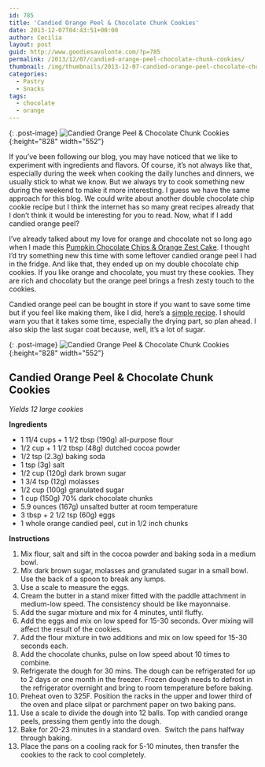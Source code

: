 ```yaml
---
id: 785
title: 'Candied Orange Peel & Chocolate Chunk Cookies'
date: 2013-12-07T04:43:51+00:00
author: Cecilia
layout: post
guid: http://www.goodiesavolonte.com/?p=785
permalink: /2013/12/07/candied-orange-peel-chocolate-chunk-cookies/
thumbnail: /img/thumbnails/2013-12-07-candied-orange-peel-chocolate-chunk-cookies.jpg
categories:
  - Pastry
  - Snacks
tags:
  - chocolate
  - orange
---
```


{: .post-image}
![Candied Orange Peel & Chocolate Chunk Cookies](http://www.goodiesavolonte.com/wp-content/uploads/2013/12/candied-orange-peel-chocolate-chunk-cookies-01.jpg){:height="828" width="552"}

If you&#8217;ve been following our blog, you may have noticed that we like to experiment with ingredients and flavors. Of course, it&#8217;s not always like that, especially during the week when cooking the daily lunches and dinners, we usually stick to what we know. But we always try to cook something new during the weekend to make it more interesting. I guess we have the same approach for this blog. We could write about another double chocolate chip cookie recipe but I think the internet has so many great recipes already that I don&#8217;t think it would be interesting for you to read. Now, what if I add candied orange peel?

<!--more-->

I&#8217;ve already talked about my love for orange and chocolate not so long ago when I made this [Pumpkin Chocolate Chips & Orange Zest Cake](http://www.goodiesavolonte.com/2013/10/14/pumpkin-chocolate-chips-orange-zest-cake/). I thought I&#8217;d try something new this time with some leftover candied orange peel I had in the fridge. And like that, they ended up on my double chocolate chip cookies. If you like orange and chocolate, you must try these cookies. They are rich and chocolaty but the orange peel brings a fresh zesty touch to the cookies.

Candied orange peel can be bought in store if you want to save some time but if you feel like making them, like I did, here&#8217;s a [simple recipe](http://www.bonappetit.com/recipe/simple-candied-orange-peel). I should warn you that it takes some time, especially the drying part, so plan ahead. I also skip the last sugar coat because, well, it&#8217;s a lot of sugar.

{: .post-image}
![Candied Orange Peel & Chocolate Chunk Cookies](http://www.goodiesavolonte.com/wp-content/uploads/2013/12/candied-orange-peel-chocolate-chunk-cookies-02.jpg){:height="828" width="552"}

<div class="recipe-box">
  <h2 class="recipe-title">
    Candied Orange Peel & Chocolate Chunk Cookies
  </h2>
  
  <p>
    <em>Yields 12 large cookies</em>
  </p>
  
  <p>
    <strong>Ingredients</strong>
  </p>
  
  <ul>
    <li>
      1 11/4 cups + 1 1/2 tbsp (190g) all-purpose flour
    </li>
    <li>
      1/2 cup + 1 1/2 tbsp (48g) dutched cocoa powder
    </li>
    <li>
      1/2 tsp (2.3g) baking soda
    </li>
    <li>
      1 tsp (3g) salt
    </li>
    <li>
      1/2 cup (120g) dark brown sugar
    </li>
    <li>
      1 3/4 tsp (12g) molasses
    </li>
    <li>
      1/2 cup (100g) granulated sugar
    </li>
    <li>
      1 cup (150g) 70% dark chocolate chunks
    </li>
    <li>
      5.9 ounces (167g) unsalted butter at room temperature
    </li>
    <li>
      3 tbsp + 2 1/2 tsp (60g) eggs
    </li>
    <li>
      1 whole orange candied peel, cut in 1/2 inch chunks
    </li>
  </ul>
  
  <p>
    <strong>Instructions</strong>
  </p>
  
  <ol>
    <li>
      <span style="line-height: 14px;">Mix flour, salt and sift in the cocoa powder and baking soda in a medium bowl.</span>
    </li>
    <li>
      Mix dark brown sugar, molasses and granulated sugar in a small bowl. Use the back of a spoon to break any lumps.
    </li>
    <li>
      Use a scale to measure the eggs.
    </li>
    <li>
      Cream the butter in a stand mixer fitted with the paddle attachment in medium-low speed. The consistency should be like mayonnaise.
    </li>
    <li>
      Add the sugar mixture and mix for 4 minutes, until fluffy.
    </li>
    <li>
      Add the eggs and mix on low speed for 15-30 seconds. Over mixing will affect the result of the cookies.
    </li>
    <li>
      Add the flour mixture in two additions and mix on low speed for 15-30 seconds each.
    </li>
    <li>
      Add the chocolate chunks, pulse on low speed about 10 times to combine.
    </li>
    <li>
      Refrigerate the dough for 30 mins. The dough can be refrigerated for up to 2 days or one month in the freezer. Frozen dough needs to defrost in the refrigerator overnight and bring to room temperature before baking.
    </li>
    <li>
      Preheat oven to 325F. Position the racks in the upper and lower third of the oven and place silpat or parchment paper on two baking pans.
    </li>
    <li>
      Use a scale to divide the dough into 12 balls. Top with candied orange peels, pressing them gently into the dough.
    </li>
    <li>
      Bake for 20-23 minutes in a standard oven.  Switch the pans halfway through baking.
    </li>
    <li>
      Place the pans on a cooling rack for 5-10 minutes, then transfer the cookies to the rack to cool completely.
    </li>
  </ol>
</div>